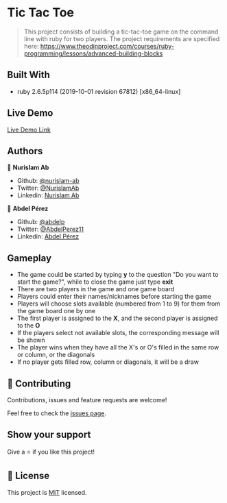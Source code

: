 # Tic Tac Toe

> This project consists of building a tic-tac-toe game on the command line with ruby for two players. The project requirements are specified here: https://www.theodinproject.com/courses/ruby-programming/lessons/advanced-building-blocks

## Built With

- ruby 2.6.5p114 (2019-10-01 revision 67812) [x86_64-linux]

## Live Demo

[Live Demo Link](https://repl.it/@nurislamab/tic-tac-toe)

## Authors

👤 **Nurislam Ab**

- Github: [@nurislam-ab](https://github.com/nurislam-ab)
- Twitter: [@NurislamAb](https://twitter.com/NurislamAb)
- Linkedin: [Nurislam Ab](https://www.linkedin.com/in/nurislam-ab/)

👤 **Abdel Pérez**

- Github: [@abdelp](https://github.com/abdelp/)
- Twitter: [@AbdelPerez11](https://twitter.com/abdelperez11)
- Linkedin: [Abdel Pérez](https://www.linkedin.com/in/abdel-p%C3%A9rez-t%C3%A9llez-72b2aa153/)


## Gameplay

- The game could be started by typing **y** to the question "Do you want to start the game?", while to close the game just type **exit**
- There are two players in the game and one game board
- Players could enter their names/nicknames before starting the game
- Players will choose slots available (numbered from 1 to 9) for them from the game board one by one
- The first player is assigned to the **X**, and the second player is assigned to the **O**
- If the players select not available slots, the corresponding message will be shown
- The player wins when they have all the X's or O's filled in the same row or column, or the diagonals
- If no player gets filled row, column or diagonals, it will be a draw


## 🤝 Contributing

Contributions, issues and feature requests are welcome!

Feel free to check the [issues page](https://github.com/nurislam-ab/tic-tac-toe/issues).

## Show your support

Give a ⭐️ if you like this project!

## 📝 License

This project is [MIT](lic.url) licensed.
